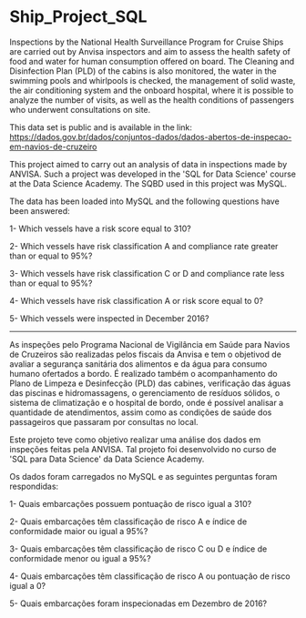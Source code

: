 # Ship_Project_SQL

Inspections by the National Health Surveillance Program for Cruise Ships are carried out by Anvisa inspectors and aim to assess the health safety of food and water for human consumption offered on board. The Cleaning and Disinfection Plan (PLD) of the cabins is also monitored, the water in the swimming pools and whirlpools is checked, the management of solid waste, the air conditioning system and the onboard hospital, where it is possible to analyze the number of visits, as well as the health conditions of passengers who underwent consultations on site.

This data set is public and is available in the link: https://dados.gov.br/dados/conjuntos-dados/dados-abertos-de-inspecao-em-navios-de-cruzeiro

This project aimed to carry out an analysis of data in inspections made by ANVISA. Such a project was developed in the 'SQL for Data Science' course at the Data Science Academy. The SQBD used in this project was MySQL.

The data has been loaded into MySQL and the following questions have been answered:

1- Which vessels have a risk score equal to 310?

2- Which vessels have risk classification A and compliance rate greater than or equal to 95%?

3- Which vessels have risk classification C or D and compliance rate less than or equal to 95%?

4- Which vessels have risk classification A or risk score equal to 0?

5- Which vessels were inspected in December 2016?

--------------------------------------------------------------------------------------------------

As inspeções pelo Programa Nacional de Vigilância em Saúde para Navios de Cruzeiros são realizadas pelos fiscais da Anvisa e tem o objetivod de avaliar a segurança sanitária dos alimentos e da água para consumo humano ofertados a bordo. É realizado também o acompanhamento do Plano de Limpeza e Desinfecção (PLD) das cabines, verificação das águas das piscinas e hidromassagens, o gerenciamento de resíduos sólidos, o sistema de climatização e o hospital de bordo, onde é possível analisar a quantidade de atendimentos, assim como as condições de saúde dos passageiros que passaram por consultas no local.

Este projeto teve como objetivo realizar uma análise dos dados em inspeções feitas pela ANVISA. Tal projeto foi desenvolvido no curso de 'SQL para Data Science' da Data Science Academy.

Os dados foram carregados no MySQL e as seguintes perguntas foram respondidas:

1- Quais embarcações possuem pontuação de risco igual a 310?

2- Quais embarcações têm classificação de risco A e índice de conformidade maior ou igual a 95%?

3- Quais embarcações têm classificação de risco C ou D e índice de conformidade menor ou igual a 95%?

4- Quais embarcações têm classificação de risco A ou pontuação de risco igual a 0?

5- Quais embarcações foram inspecionadas em Dezembro de 2016?



